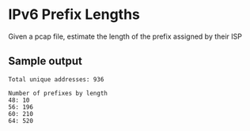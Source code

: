 # IPv6 Prefix Lengths
Given a pcap file, estimate the length of the prefix assigned by their ISP

## Sample output

```
Total unique addresses: 936

Number of prefixes by length
48: 10
56: 196
60: 210
64: 520
```
